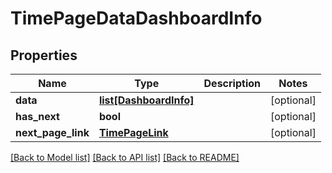 # TimePageDataDashboardInfo

## Properties
Name | Type | Description | Notes
------------ | ------------- | ------------- | -------------
**data** | [**list[DashboardInfo]**](DashboardInfo.md) |  | [optional] 
**has_next** | **bool** |  | [optional] 
**next_page_link** | [**TimePageLink**](TimePageLink.md) |  | [optional] 

[[Back to Model list]](../README.md#documentation-for-models) [[Back to API list]](../README.md#documentation-for-api-endpoints) [[Back to README]](../README.md)


